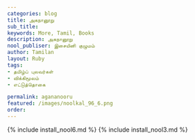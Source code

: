 ```yaml
---
categories: blog
title: அகநானூறு 
sub_title: 
keywords: More, Tamil, Books
description: அகநானூறு 
nool_publiser: இசையினி குழுமம்
author: Tamilan
layout: Ruby
tags: 
- தமிழ்ப் புலவர்கள் 
- விக்கிமூலம் 
- எட்டுத்தொகை 

permalink: agananooru
featured: /images/noolkal_96_6.png
order: 
---
```

{% include install_nool6.md %}
{% include install_nool3.md %}
